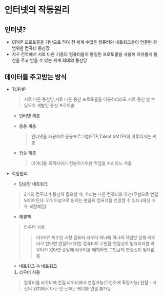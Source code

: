 # 인터넷의 작동원리
## 인터넷?
- CP/IP 프로토콜을 기반으로 하여 전 세계 수많은 컴퓨터와 네트워크들이 연결된 광범위한 컴퓨터 통신망
- 지구 전역에서 서로 다른 기종의 컴퓨터들이 통일된 프로토콜을 사용해 자유롭게 통신을 주고 받을 수 있는 세계 최대의 통신망
## 데이터를 주고받는 방식
- TCP/IP
   > 서로 다른 통신망,서로 다른 통신 프로토콜을 이용하더라도 서로 통신 할 수 있도록 개발된 통신 프로토콜
    - 인터넷 계층

    - 응용 계층
        > 인터넷을 사용하여 응용프로그램(FTP,Talent,SMTP)이 이루어지는 계층
    - 전송 계층
        > 데이터를 목적지까지 전송하기위한 작업을 처리하느 계층
    
- 작동원리
    - 단순한 네트워크
    >2개의 컴푸터가 통신이 필요할 때, 우리는 다른 컴퓨터와 유선/무선으로 연결되어야한다.
    >2개 이상으로 원하는 만큼의 컴퓨터를 연결할 수 있다.(대신 매우 복잠해짐)
    - 해결책
    >라우터 사용
    >   > 라우터?
    >   > 특수한 소형 컴퓨터
    >   > 라우터 하나에 하나의 작업만 실행
    >   > 라우터가 없다면 연결하기위한 컴퓨터의 수만큼 연결선이 필요하지만 라우터가 있다면 중앙에 라우터를 배치하면 그만큼의 연결선이 필요없음

    - 네트워크 속 네트워크
    1. 라우터 사용
    > 컴퓨터를 라우터에 연결
    >라우터에서 연결가능(무한하게 확장가능)
    >단점 - 자신의 위치에서 아주 먼 곳과는 케이블 연결 불가능


